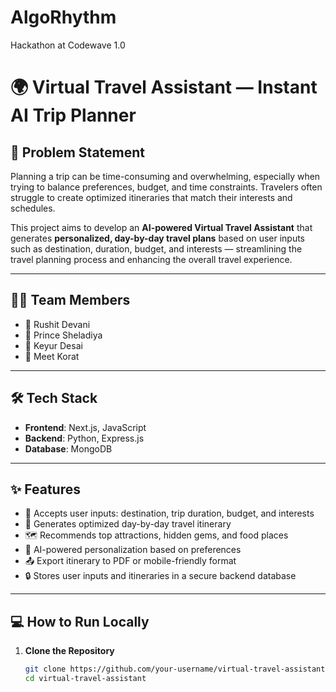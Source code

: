 # AlgoRhythm
Hackathon at Codewave 1.0

# 🌍 Virtual Travel Assistant — Instant AI Trip Planner

## 🚀 Problem Statement

Planning a trip can be time-consuming and overwhelming, especially when trying to balance preferences, budget, and time constraints. Travelers often struggle to create optimized itineraries that match their interests and schedules.

This project aims to develop an **AI-powered Virtual Travel Assistant** that generates **personalized, day-by-day travel plans** based on user inputs such as destination, duration, budget, and interests — streamlining the travel planning process and enhancing the overall travel experience.

---

## 👨‍💻 Team Members

- 👤 Rushit Devani  
- 👤 Prince Sheladiya  
- 👤 Keyur Desai  
- 👤 Meet Korat  

---

## 🛠 Tech Stack

- **Frontend**: Next.js, JavaScript  
- **Backend**: Python, Express.js  
- **Database**: MongoDB  

---

## ✨ Features

- 📍 Accepts user inputs: destination, trip duration, budget, and interests  
- 📅 Generates optimized day-by-day travel itinerary  
- 🗺️ Recommends top attractions, hidden gems, and food places  
- 🧠 AI-powered personalization based on preferences  
- 📤 Export itinerary to PDF or mobile-friendly format  
- 🔒 Stores user inputs and itineraries in a secure backend database  

---

## 💻 How to Run Locally

1. **Clone the Repository**  
   ```bash
   git clone https://github.com/your-username/virtual-travel-assistant.git
   cd virtual-travel-assistant
